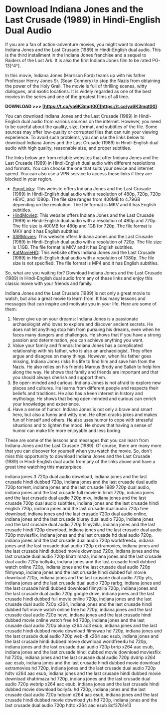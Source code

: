 # Download Indiana Jones and the Last Crusade (1989) in Hindi-English Dual Audio
 
If you are a fan of action-adventure movies, you might want to download Indiana Jones and the Last Crusade (1989) in Hindi-English dual audio. This is the third installment in the Indiana Jones franchise and a sequel to Raiders of the Lost Ark. It is also the first Indiana Jones film to be rated PG-13[^4^].
 
In this movie, Indiana Jones (Harrison Ford) teams up with his father Professor Henry Jones Sr. (Sean Connery) to stop the Nazis from obtaining the power of the Holy Grail. The movie is full of thrilling scenes, witty dialogues, and exotic locations. It is widely regarded as one of the best movies in the series and one of the greatest films of all time.
 
**DOWNLOAD >>> [https://t.co/ya6K3mqt00](https://t.co/ya6K3mqt00)**


 
You can download Indiana Jones and the Last Crusade (1989) in Hindi-English dual audio from various sources on the internet. However, you need to be careful about the quality, size, format, and subtitles of the file. Some sources may offer low-quality or corrupted files that can ruin your viewing experience. To avoid such problems, you can use the links below to download Indiana Jones and the Last Crusade (1989) in Hindi-English dual audio with high quality, reasonable size, and proper subtitles.
 
The links below are from reliable websites that offer Indiana Jones and the Last Crusade (1989) in Hindi-English dual audio with different resolutions and formats. You can choose the one that suits your device and internet speed. You can also use a VPN service to access these links if they are blocked in your region.
 
- [PogoLinks]([^1^]): This website offers Indiana Jones and the Last Crusade (1989) in Hindi-English dual audio with a resolution of 480p, 720p, 720p HEVC, and 1080p. The file size ranges from 400MB to 4.79GB depending on the resolution. The file format is MKV and it has English subtitles.
- [HindMoviez]([^2^]): This website offers Indiana Jones and the Last Crusade (1989) in Hindi-English dual audio with a resolution of 480p and 720p. The file size is 400MB for 480p and 1GB for 720p. The file format is MKV and it has English subtitles.
- [SSRMovies]([^3^]): This website offers Indiana Jones and the Last Crusade (1989) in Hindi-English dual audio with a resolution of 720p. The file size is 1.1GB. The file format is MKV and it has English subtitles.
- [KatMovieHD]([^4^]): This website offers Indiana Jones and the Last Crusade (1989) in Hindi-English dual audio with a resolution of 1080p. The file size is not specified. The file format is MP4 and it has English subtitles.

So, what are you waiting for? Download Indiana Jones and the Last Crusade (1989) in Hindi-English dual audio from any of these links and enjoy this classic movie with your friends and family.
  
Indiana Jones and the Last Crusade (1989) is not only a great movie to watch, but also a great movie to learn from. It has many lessons and messages that can inspire and motivate you in your life. Here are some of them:

1. Never give up on your dreams: Indiana Jones is a passionate archaeologist who loves to explore and discover ancient secrets. He does not let anything stop him from pursuing his dreams, even when he faces many dangers and challenges. He shows that if you have a strong passion and determination, you can achieve anything you want.
2. Value your family and friends: Indiana Jones has a complicated relationship with his father, who is also an archaeologist. They often argue and disagree on many things. However, when his father goes missing, Indiana Jones risks his life to find him and save him from the Nazis. He also relies on his friends Marcus Brody and Sallah to help him along the way. He shows that family and friends are important and that you should always cherish and support them.
3. Be open-minded and curious: Indiana Jones is not afraid to explore new places and cultures. He learns from different people and respects their beliefs and traditions. He also has a keen interest in history and mythology. He shows that being open-minded and curious can enrich your knowledge and experience.
4. Have a sense of humor: Indiana Jones is not only a brave and smart hero, but also a funny and witty one. He often cracks jokes and makes fun of himself and others. He also uses humor to cope with stressful situations and to lighten the mood. He shows that having a sense of humor can make life more enjoyable and less boring.

These are some of the lessons and messages that you can learn from Indiana Jones and the Last Crusade (1989). Of course, there are many more that you can discover for yourself when you watch the movie. So, don't miss this opportunity to download Indiana Jones and the Last Crusade (1989) in Hindi-English dual audio from any of the links above and have a great time watching this masterpiece.
 
indiana jones 3 720p dual audio download,  indiana jones and the last crusade hindi dubbed 720p,  indiana jones and the last crusade dual audio 720p torrent,  indiana jones and the last crusade 1989 720p dual audio,  indiana jones and the last crusade full movie in hindi 720p,  indiana jones and the last crusade dual audio 720p mkv,  indiana jones and the last crusade 720p dual audio subtitles,  indiana jones and the last crusade hindi english 720p,  indiana jones and the last crusade dual audio 720p free download,  indiana jones and the last crusade 720p dual audio online,  indiana jones and the last crusade bluray dual audio 720p,  indiana jones and the last crusade dual audio 720p filmyzilla,  indiana jones and the last crusade hindi 720p download,  indiana jones and the last crusade dual audio 720p moviesflix,  indiana jones and the last crusade hd dual audio 720p,  indiana jones and the last crusade dual audio 720p worldfree4u,  indiana jones and the last crusade dual audio 720p extramovies,  indiana jones and the last crusade hindi dubbed movie download 720p,  indiana jones and the last crusade dual audio 720p khatrimaza,  indiana jones and the last crusade dual audio 720p bolly4u,  indiana jones and the last crusade hindi dubbed watch online 720p,  indiana jones and the last crusade dual audio 720p filmywap,  indiana jones and the last crusade hindi dubbed full movie download 720p,  indiana jones and the last crusade dual audio 720p yts,  indiana jones and the last crusade dual audio 720p rarbg,  indiana jones and the last crusade hindi dubbed download filmyzilla 720p,  indiana jones and the last crusade dual audio 720p google drive,  indiana jones and the last crusade hindi dubbed full movie online 720p,  indiana jones and the last crusade dual audio 720p x264,  indiana jones and the last crusade hindi dubbed full movie watch online free hd 720p,  indiana jones and the last crusade dual audio 720p hevc,  indiana jones and the last crusade hindi dubbed movie online watch free hd 720p,  indiana jones and the last crusade dual audio 720p bluray x264 ac3 esub,  indiana jones and the last crusade hindi dubbed movie download filmywap hd 720p,  indiana jones and the last crusade dual audio 720p web-dl x264 aac esub,  indiana jones and the last crusade hindi dubbed movie download worldfree4u hd 720p,  indiana jones and the last crusade dual audio 720p brrip x264 aac esub,  indiana jones and the last crusade hindi dubbed movie download moviesflix hd 720p,  indiana jones and the last crusade dual audio 720p dvdrip x264 aac esub,  indiana jones and the last crusade hindi dubbed movie download extramovies hd 720p,  indiana jones and the last crusade dual audio 720p hdtv x264 aac esub,  indiana jones and the last crusade hindi dubbed movie download khatrimaza hd 720p,  indiana jones and the last crusade dual audio 720p webrip x264 aac esub,  indiana jones and the last crusade hindi dubbed movie download bolly4u hd 720p,  indiana jones and the last crusade dual audio 720p hdcam x264 aac esub,  indiana jones and the last crusade hindi dubbed movie download yts hd 720p,  indiana jones and the last crusade dual audio 720p hdtc x264 aac esub
 8cf37b1e13
 
